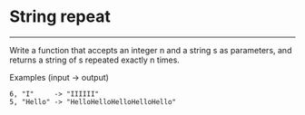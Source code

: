 # String repeat

---

Write a function that accepts an integer n and a string s as parameters, and returns a string of s repeated exactly n times.

Examples (input -> output)

    6, "I"     -> "IIIIII"
    5, "Hello" -> "HelloHelloHelloHelloHello"